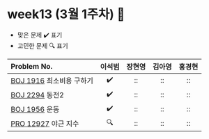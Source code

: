 
# week13 (3월 1주차) :pencil:

- 맞은 문제 :heavy_check_mark: 표기
- 고민한 문제 :mag: 표기


| Problem No.                                                                        |       이석범       | 장현영 |       김아영       | 홍경현 |
|:-----------------------------------------------------------------------------------| :----------------: | :----------------: | :----------------:|:----------------: |
| [BOJ 1916](https://www.acmicpc.net/problem/1916) 최소비용 구하기                          |:heavy_check_mark:|::|::|::|
| [BOJ 2294](https://www.acmicpc.net/problem/2294) 동전2                               |:heavy_check_mark:|::|::|::|
| [BOJ 1956](https://www.acmicpc.net/problem/1956) 운동                                |:heavy_check_mark:|::|::|::|
| [PRO 12927](https://school.programmers.co.kr/learn/courses/30/lessons/12927) 야근 지수 |:mag:|::|::|::|
